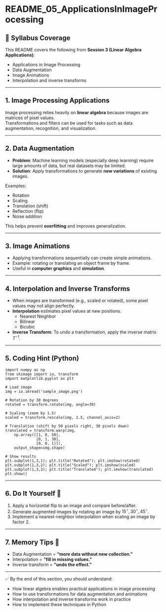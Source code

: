 # README_05_ApplicationsInImageProcessing

## 📌 Syllabus Coverage
This README covers the following from **Session 3 (Linear Algebra Applications)**:
- Applications in Image Processing
- Data Augmentation
- Image Animations
- Interpolation and inverse transforms

---

## 1. Image Processing Applications
Image processing relies heavily on **linear algebra** because images are matrices of pixel values.  
Transformations and filters can be used for tasks such as data augmentation, recognition, and visualization.

---

## 2. Data Augmentation
- **Problem**: Machine learning models (especially deep learning) require large amounts of data, but real datasets may be limited.  
- **Solution**: Apply transformations to generate **new variations** of existing images.  

Examples:  
- Rotation  
- Scaling  
- Translation (shift)  
- Reflection (flip)  
- Noise addition  

This helps prevent **overfitting** and improves generalization.  

---

## 3. Image Animations
- Applying transformations sequentially can create simple animations.  
- Example: rotating or translating an object frame by frame.  
- Useful in **computer graphics** and **simulation**.  

---

## 4. Interpolation and Inverse Transforms
- When images are transformed (e.g., scaled or rotated), some pixel values may not align perfectly.  
- **Interpolation** estimates pixel values at new positions.  
  - Nearest Neighbor  
  - Bilinear  
  - Bicubic  
- **Inverse Transform**: To undo a transformation, apply the inverse matrix $T^{-1}$.  

---

## 5. Coding Hint (Python)
    import numpy as np
    from skimage import io, transform
    import matplotlib.pyplot as plt

    # Load image
    img = io.imread('sample_image.png')

    # Rotation by 30 degrees
    rotated = transform.rotate(img, angle=30)

    # Scaling (zoom by 1.5)
    scaled = transform.rescale(img, 1.5, channel_axis=2)

    # Translation (shift by 50 pixels right, 30 pixels down)
    translated = transform.warp(img,
        np.array([[1, 0, 50],
                  [0, 1, 30],
                  [0, 0, 1]]),
        output_shape=img.shape)

    # Show results
    plt.subplot(1,3,1); plt.title("Rotated"); plt.imshow(rotated)
    plt.subplot(1,3,2); plt.title("Scaled"); plt.imshow(scaled)
    plt.subplot(1,3,3); plt.title("Translated"); plt.imshow(translated)
    plt.show()

---

## 6. Do It Yourself 🚀
1. Apply a horizontal flip to an image and compare before/after.  
2. Generate augmented images by rotating an image by $15^\circ, 30^\circ, 45^\circ$.  
3. Implement a nearest-neighbor interpolation when scaling an image by factor 2.  

---

## 7. Memory Tips 🧠
- Data Augmentation = **“more data without new collection.”**  
- Interpolation = **“fill in missing values.”**  
- Inverse transform = **“undo the effect.”**  

---

✅ By the end of this section, you should understand:
- How linear algebra enables practical applications in image processing  
- How to use transformations for data augmentation and animations  
- How interpolation and inverse transforms work in practice  
- How to implement these techniques in Python  
